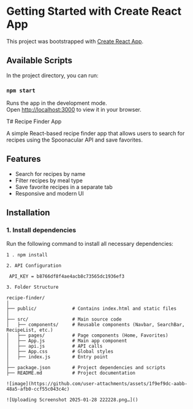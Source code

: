 # Getting Started with Create React App

This project was bootstrapped with [Create React App](https://github.com/facebook/create-react-app).

## Available Scripts

In the project directory, you can run:

### `npm start`

Runs the app in the development mode.\
Open [http://localhost:3000](http://localhost:3000) to view it in your browser.

T# Recipe Finder App  

A simple React-based recipe finder app that allows users to search for recipes using the Spoonacular API and save favorites.  

## Features  
- Search for recipes by name  
- Filter recipes by meal type  
- Save favorite recipes in a separate tab  
- Responsive and modern UI  

## Installation  

### 1. Install dependencies  
Run the following command to install all necessary dependencies:  
```shell
1 . npm install

2. API Configuration

 API_KEY = b8766df8f4ae4acb8c73565dc1936ef3

3. Folder Structure

recipe-finder/  
│  
├── public/             # Contains index.html and static files  
│  
├── src/                # Main source code  
│   ├── components/     # Reusable components (Navbar, SearchBar, RecipeList, etc.)  
│   ├── pages/          # Page components (Home, Favorites)  
│   ├── App.js          # Main app component  
│   ├── api.js          # API calls  
│   ├── App.css         # Global styles  
│   ├── index.js        # Entry point  
│  
├── package.json        # Project dependencies and scripts  
├── README.md           # Project documentation  

![image](https://github.com/user-attachments/assets/1f9ef9dc-aabb-48a5-afb0-ccf55c043c4c)

![Uploading Screenshot 2025-01-28 222228.png…]()








